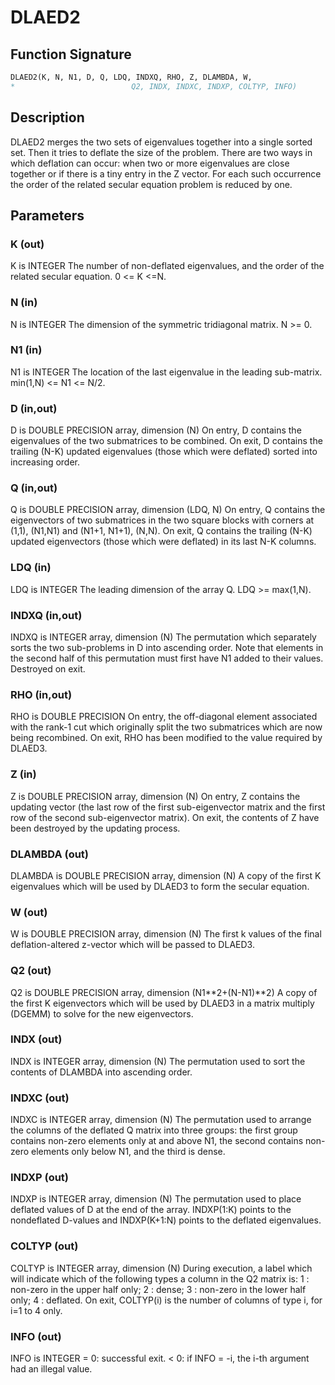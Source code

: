 # DLAED2

## Function Signature

```fortran
DLAED2(K, N, N1, D, Q, LDQ, INDXQ, RHO, Z, DLAMBDA, W,
*                          Q2, INDX, INDXC, INDXP, COLTYP, INFO)
```

## Description


 DLAED2 merges the two sets of eigenvalues together into a single
 sorted set.  Then it tries to deflate the size of the problem.
 There are two ways in which deflation can occur:  when two or more
 eigenvalues are close together or if there is a tiny entry in the
 Z vector.  For each such occurrence the order of the related secular
 equation problem is reduced by one.

## Parameters

### K (out)

K is INTEGER The number of non-deflated eigenvalues, and the order of the related secular equation. 0 <= K <=N.

### N (in)

N is INTEGER The dimension of the symmetric tridiagonal matrix. N >= 0.

### N1 (in)

N1 is INTEGER The location of the last eigenvalue in the leading sub-matrix. min(1,N) <= N1 <= N/2.

### D (in,out)

D is DOUBLE PRECISION array, dimension (N) On entry, D contains the eigenvalues of the two submatrices to be combined. On exit, D contains the trailing (N-K) updated eigenvalues (those which were deflated) sorted into increasing order.

### Q (in,out)

Q is DOUBLE PRECISION array, dimension (LDQ, N) On entry, Q contains the eigenvectors of two submatrices in the two square blocks with corners at (1,1), (N1,N1) and (N1+1, N1+1), (N,N). On exit, Q contains the trailing (N-K) updated eigenvectors (those which were deflated) in its last N-K columns.

### LDQ (in)

LDQ is INTEGER The leading dimension of the array Q. LDQ >= max(1,N).

### INDXQ (in,out)

INDXQ is INTEGER array, dimension (N) The permutation which separately sorts the two sub-problems in D into ascending order. Note that elements in the second half of this permutation must first have N1 added to their values. Destroyed on exit.

### RHO (in,out)

RHO is DOUBLE PRECISION On entry, the off-diagonal element associated with the rank-1 cut which originally split the two submatrices which are now being recombined. On exit, RHO has been modified to the value required by DLAED3.

### Z (in)

Z is DOUBLE PRECISION array, dimension (N) On entry, Z contains the updating vector (the last row of the first sub-eigenvector matrix and the first row of the second sub-eigenvector matrix). On exit, the contents of Z have been destroyed by the updating process.

### DLAMBDA (out)

DLAMBDA is DOUBLE PRECISION array, dimension (N) A copy of the first K eigenvalues which will be used by DLAED3 to form the secular equation.

### W (out)

W is DOUBLE PRECISION array, dimension (N) The first k values of the final deflation-altered z-vector which will be passed to DLAED3.

### Q2 (out)

Q2 is DOUBLE PRECISION array, dimension (N1**2+(N-N1)**2) A copy of the first K eigenvectors which will be used by DLAED3 in a matrix multiply (DGEMM) to solve for the new eigenvectors.

### INDX (out)

INDX is INTEGER array, dimension (N) The permutation used to sort the contents of DLAMBDA into ascending order.

### INDXC (out)

INDXC is INTEGER array, dimension (N) The permutation used to arrange the columns of the deflated Q matrix into three groups: the first group contains non-zero elements only at and above N1, the second contains non-zero elements only below N1, and the third is dense.

### INDXP (out)

INDXP is INTEGER array, dimension (N) The permutation used to place deflated values of D at the end of the array. INDXP(1:K) points to the nondeflated D-values and INDXP(K+1:N) points to the deflated eigenvalues.

### COLTYP (out)

COLTYP is INTEGER array, dimension (N) During execution, a label which will indicate which of the following types a column in the Q2 matrix is: 1 : non-zero in the upper half only; 2 : dense; 3 : non-zero in the lower half only; 4 : deflated. On exit, COLTYP(i) is the number of columns of type i, for i=1 to 4 only.

### INFO (out)

INFO is INTEGER = 0: successful exit. < 0: if INFO = -i, the i-th argument had an illegal value.

